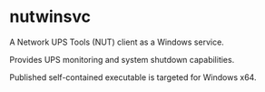 # nutwinsvc
A Network UPS Tools (NUT) client as a Windows service.

Provides UPS monitoring and system shutdown capabilities.

Published self-contained executable is targeted for Windows x64.